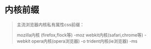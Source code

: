 # 内核前缀

> 主流浏览器内核私有属性css前缀：
>
> mozilla内核 (firefox,flock等) -moz
> webkit内核(safari,chrome等) -webkit
> opera内核(opera浏览器) -o
> trident内核(ie浏览器) -ms
